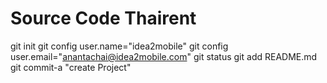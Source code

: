 Source Code Thairent
==========================
git init
git config user.name="idea2mobile"
git config user.email="anantachai@idea2mobile.com"
git status
git add README.md
git commit-a "create Project"

